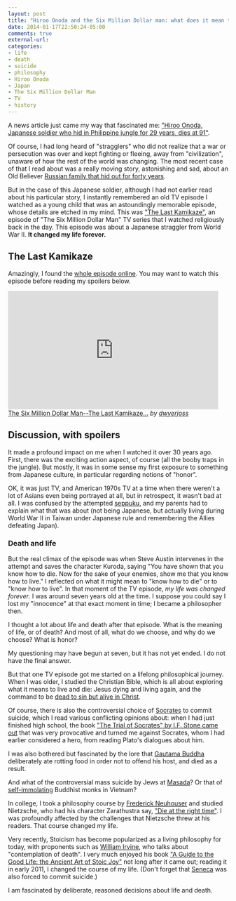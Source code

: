 ```yaml
---
layout: post
title: "Hiroo Onoda and the Six Million Dollar man: what does it mean to know how to die or live?"
date: 2014-01-17T22:50:24-05:00
comments: true
external-url: 
categories: 
- life
- death
- suicide
- philosophy
- Hiroo Onoda
- Japan
- The Six Million Dollar Man
- TV
- history
---
```

A news article just came my way that fascinated me: ["Hiroo Onoda, Japanese soldier who hid in Philippine jungle for 29 years, dies at 91"](http://www.washingtonpost.com/world/asia_pacific/hiroo-onoda-japanese-soldier-who-hid-in-philippine-jungle-for-29-years-dies-at-91/2014/01/17/7016d806-7f8b-11e3-93c1-0e888170b723_story.html).

Of course, I had long heard of "stragglers" who did not realize that a war or persecution was over and kept fighting or fleeing, away from "civilization", unaware of how the rest of the world was changing. The most recent case of that I read about was a really moving story, astonishing and sad, about an Old Believer [Russian family that hid out for forty years](http://www.smithsonianmag.com/history/for-40-years-this-russian-family-was-cut-off-from-all-human-contact-unaware-of-world-war-ii-7354256/).

But in the case of this Japanese soldier, although I had not earlier read about his particular story, I instantly remembered an old TV episode I watched as a young child that was an astoundingly memorable episode, whose details are etched in my mind. This was ["The Last Kamikaze"](http://bionic.wikia.com/wiki/The_Last_Kamikaze), an episode of "The Six Million Dollar Man" TV series that I watched religiously back in the day. This episode was about a Japanese straggler from World War II. **It changed my life forever.**

<!--more-->

## The Last Kamikaze

Amazingly, I found the [whole episode online](http://www.dailymotion.com/video/xtp86d_the-six-million-dollar-man-the-last-kamikaze-jan-19-1975_shortfilms). You may want to watch this episode before reading my spoilers below.

<iframe frameborder="0" width="480" height="270" src="http://www.dailymotion.com/embed/video/xtp86d" allowfullscreen></iframe><br /><a href="http://www.dailymotion.com/video/xtp86d_the-six-million-dollar-man-the-last-kamikaze-jan-19-1975_shortfilms" target="_blank">The Six Million Dollar Man--The Last Kamikaze...</a> <i>by <a href="http://www.dailymotion.com/dwyerjoss" target="_blank">dwyerjoss</a></i>

## Discussion, with spoilers

 It made a profound impact on me when I watched it over 30 years ago. First, there was the exciting action aspect, of course (all the booby traps in the jungle). But mostly, it was in some sense my first exposure to something from Japanese culture, in particular regarding notions of "honor".

OK, it was just TV, and American 1970s TV at a time when there weren't a lot of Asians even being portrayed at all, but in retrospect, it wasn't bad at all. I was confused by the attempted [seppuku](http://en.wikipedia.org/wiki/Seppuku), and my parents had to explain what that was about (not being Japanese, but actually living during World War II in Taiwan under Japanese rule and remembering the Allies defeating Japan).

### Death and life

But the real climax of the episode was when Steve Austin intervenes in the attempt and saves the character Kuroda, saying "You have shown that you know how to die. Now for the sake of your enemies, show me that you know how to live." I reflected on what it might mean to "know how to die" or to "know how to live". In that moment of the TV episode, *my life was changed forever*. I was around seven years old at the time. I suppose you could say I lost my "innocence" at that exact moment in time; I became a philosopher then.

I thought a lot about life and death after that episode. What is the meaning of life, or of death? And most of all, what do we choose, and why do we choose? What is honor?

My questioning may have begun at seven, but it has not yet ended. I do not have the final answer.

But that one TV episode got me started on a lifelong philosophical journey. When I was older, I studied the Christian Bible, which is all about exploring what it means to live and die: Jesus dying and living again, and the command to be [dead to sin but alive in Christ](http://www.biblegateway.com/passage/?search=Romans%206).

Of course, there is also the controversial choice of [Socrates](http://en.wikipedia.org/wiki/Socrates) to commit suicide, which I read various conflicting opinions about: when I had just finished high school, the book ["The Trial of Socrates" by I.F. Stone came out](http://www.ifstone.org/trial_of_socrates.php) that was very provocative and turned me against Socrates, whom I had earlier considered a hero, from reading Plato's dialogues about him.

I was also bothered but fascinated by the lore that [Gautama Buddha](http://en.wikipedia.org/wiki/Gautama_Buddha) deliberately ate rotting food in order not to offend his host, and died as a result.

And what of the controversial mass suicide by Jews at [Masada](http://en.wikipedia.org/wiki/Masada)? Or that of [self-immolating](http://en.wikipedia.org/wiki/Self-immolation) Buddhist monks in Vietnam?

In college, I took a philosophy course by [Frederick Neuhouser](http://philosophy.columbia.edu/directories/faculty/frederick-neuhouser) and studied Nietzsche, who had his character Zarathustra say, ["Die at the right time"](http://4umi.com/nietzsche/zarathustra/21). I was profoundly affected by the challenges that Nietzsche threw at his readers. That course changed my life.
 
Very recently, Stoicism has become popularized as a living philosophy for today, with proponents such as [William Irvine](http://www.ttbook.org/book/transcript/transcript-william-irvine-stoic-life), who talks about "contemplation of death". I very much enjoyed his book ["A Guide to the Good Life: the Ancient Art of Stoic Joy"](http://global.oup.com/academic/product/a-guide-to-the-good-life-9780195374612) not long after it came out; reading it in early 2011, I changed the course of my life. (Don't forget that [Seneca](http://en.wikipedia.org/wiki/Seneca_the_Younger) was also forced to commit suicide.)

I am fascinated by deliberate, reasoned decisions about life and death.
